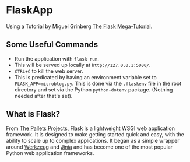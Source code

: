 # FlaskApp

 Using a Tutorial by Miguel Grinberg [The Flask Mega-Tutorial](https://blog.miguelgrinberg.com/post/the-flask-mega-tutorial-part-i-hello-world).

## Some Useful Commands

 * Run the application with `flask run`.
 * This will be served up locally at `http://127.0.0.1:5000/`.
 * `CTRL+C` to kill the web server.
 * This is predicated by having an environment variable set to `FLASK_APP=microblog.py`.  This is done via the `.flaskenv` file in the root directory and set via the Python `python-dotenv` package. (Nothing needed after that's set).


## What is Flask?

From [The Pallets Projects](https://palletsprojects.com/p/flask/), Flask is a lightweight WSGI web application framework. It is designed to make getting started quick and easy, with the ability to scale up to complex applications. It began as a simple wrapper around [Werkzeug](https://palletsprojects.com/p/werkzeug/) and [Jinja](https://palletsprojects.com/p/jinja/) and has become one of the most popular Python web application frameworks.  
